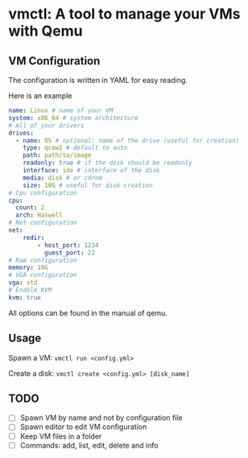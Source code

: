 # vmctl: A tool to manage your VMs with Qemu

## VM Configuration

The configuration is written in YAML for easy reading.

Here is an example

```yaml
name: Linux # name of your VM
system: x86_64 # system architecture
# All of your drivers
drives:
  - name: OS # optional: name of the drive (useful for creation)
    type: qcow2 # default to auto
    path: path/to/image
    readonly: true # if the disk should be readonly
    interface: ide # interface of the disk
    media: disk # or cdrom
    size: 10G # useful for disk creation
# Cpu configuration
cpu:
  count: 2
  arch: Haswell
# Net configuration
net:
    redir:
        - host_port: 1234
          guest_port: 22
# Ram configuration
memory: 10G
# VGA configuration
vga: std
# Enable KVM
kvm: true
```

All options can be found in the manual of qemu.

## Usage

Spawn a VM: `vmctl run <config.yml>`

Create a disk: `vmctl create <config.yml> [disk_name]`

## TODO

- [ ] Spawn VM by name and not by configuration file
- [ ] Spawn editor to edit VM configuration
- [ ] Keep VM files in a folder
- [ ] Commands: add, list, edit, delete and info
